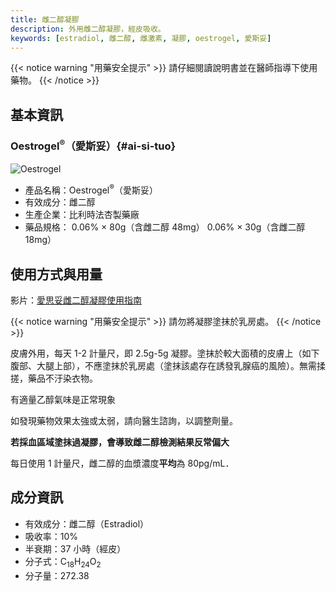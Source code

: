 ```yaml
---
title: 雌二醇凝膠
description: 外用雌二醇凝膠，經皮吸收。
keywords: [estradiol, 雌二醇, 雌激素, 凝膠, oestrogel, 愛斯妥]
---
```


{{< notice warning "用藥安全提示" >}}
請仔細閱讀說明書並在醫師指導下使用藥物。
{{< /notice >}}

## 基本資訊

### Oestrogel<sup>&reg;</sup>（愛斯妥）{#ai-si-tuo}

![Oestrogel](/images/medicine/gel/oestrogel-fr.jpg)

- 產品名稱：Oestrogel<sup>&reg;</sup>（愛斯妥）
- 有效成分：雌二醇
- 生產企業：比利時法杏製藥廠
- 藥品規格：
  0.06% &times; 80g（含雌二醇 48mg）
  0.06% &times; 30g（含雌二醇 18mg）

## 使用方式與用量

影片：[愛思妥雌二醇凝膠使用指南](https://www.bilibili.com/video/BV1eq4y1U71L)

{{< notice warning "用藥安全提示" >}}
請勿將凝膠塗抹於乳房處。
{{< /notice >}}

皮膚外用，每天 1-2 計量尺，即 2.5g-5g 凝膠。塗抹於較大面積的皮膚上（如下腹部、大腿上部），不應塗抹於乳房處（塗抹該處存在誘發乳腺癌的風險）。無需揉搓，藥品不汙染衣物。

有適量乙醇氣味是正常現象

如發現藥物效果太強或太弱，請向醫生諮詢，以調整劑量。

**若採血區域塗抹過凝膠，會導致雌二醇檢測結果反常偏大**

每日使用 1 計量尺，雌二醇的血漿濃度**平均**為 80pg/mL．

## 成分資訊

- 有效成分：雌二醇（Estradiol）
- 吸收率：10%
- 半衰期：37 小時（經皮）
- 分子式：C<sub>18</sub>H<sub>24</sub>O<sub>2</sub>
- 分子量：272.38
